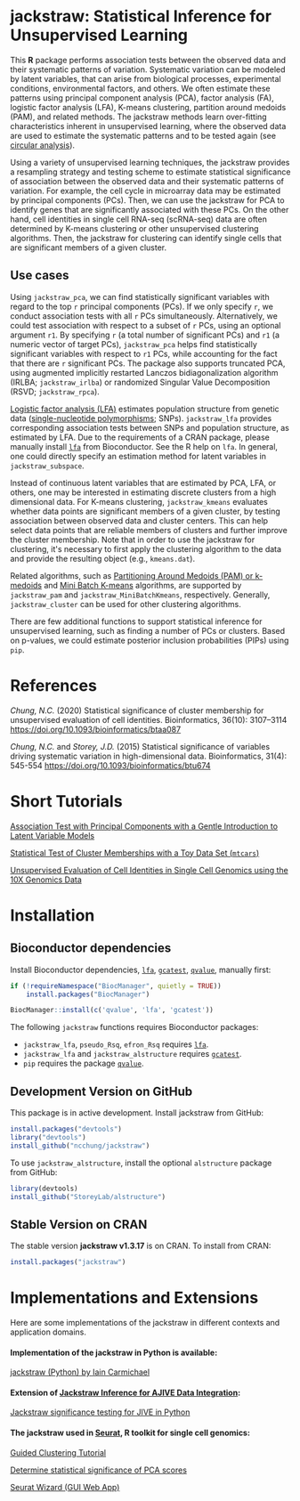 # jackstraw: Statistical Inference for Unsupervised Learning

This **R** package performs association tests between the observed data and their systematic patterns of variation. Systematic variation can be modeled by latent variables, that can arise from biological processes, experimental conditions, environmental factors, and others. We often estimate these patterns using principal component analysis (PCA), factor analysis (FA), logistic factor analysis (LFA), K-means clustering, partition around medoids (PAM), and related methods. The jackstraw methods learn over-fitting characteristics inherent in unsupervised learning, where the observed data are used to estimate the systematic patterns and to be tested again (see [circular analysis](https://en.wikipedia.org/wiki/Circular_analysis)).

Using a variety of unsupervised learning techniques, the jackstraw provides a resampling strategy and testing scheme to estimate statistical significance of association between the observed data and their systematic patterns of variation. For example, the cell cycle in microarray data may be estimated by principal components (PCs). Then, we can use the jackstraw for PCA to identify genes that are significantly associated with these PCs. On the other hand, cell identities in single cell RNA-seq (scRNA-seq) data are often determined by K-means clustering or other unsupervised clustering algorithms. Then, the jackstraw for clustering can identify single cells that are significant members of a given cluster.

## Use cases

Using `jackstraw_pca`, we can find statistically significant variables with regard to the top `r` principal components (PCs). If we only specify `r`, we conduct association tests with all `r` PCs simultaneously. Alternatively, we could test association with respect to a subset of `r` PCs, using an optional argument `r1`. By specifying `r` (a total number of significant PCs) and `r1` (a numeric vector of target PCs), `jackstraw_pca` helps find statistically significant variables with respect to `r1` PCs, while accounting for the fact that there are `r` significant PCs. The package also supports truncated PCA, using augmented implicitly restarted Lanczos bidiagonalization algorithm (IRLBA; `jackstraw_irlba`) or randomized Singular Value Decomposition (RSVD; `jackstraw_rpca`). 

[Logistic factor analysis (LFA)](https://doi.org/10.1093/bioinformatics/btv641) estimates population structure from genetic data ([single-nucleotide polymorphisms](https://en.wikipedia.org/wiki/Single-nucleotide_polymorphism); SNPs). `jackstraw_lfa` provides corresponding association tests between SNPs and population structure, as estimated by LFA. Due to the requirements of a CRAN package, please manually install [`lfa`](https://bioconductor.org/packages/release/bioc/html/lfa.html) from Bioconductor. See the R help on `lfa`. In general, one could directly specify an estimation method for latent variables in `jackstraw_subspace`.

Instead of continuous latent variables that are estimated by PCA, LFA, or others, one may be interested in estimating discrete clusters from a high dimensional data. For K-means clustering, `jackstraw_kmeans` evaluates whether data points are significant members of a given cluster, by testing association between observed data and cluster centers. This can help select data points that are reliable members of clusters and further improve the cluster membership. Note that in order to use the jackstraw for clustering, it's necessary to first apply the clustering algorithm to the data and provide the resulting object (e.g., `kmeans.dat`).

Related algorithms, such as [Partitioning Around Medoids (PAM) or k-medoids](https://doi.org/10.1002/9780470316801.ch2) and [Mini Batch K-means](https://doi.org/10.1145/1772690.1772862) algorithms, are supported by `jackstraw_pam` and `jackstraw_MiniBatchKmeans`, respectively. Generally, `jackstraw_cluster` can be used for other clustering algorithms.

There are few additional functions to support statistical inference for unsupervised learning, such as finding a number of PCs or clusters. Based on p-values, we could estimate posterior inclusion probabilities (PIPs) using `pip`.

# References

*Chung, N.C.* (2020) Statistical significance of cluster membership for unsupervised evaluation of cell identities. Bioinformatics, 36(10): 3107–3114
https://doi.org/10.1093/bioinformatics/btaa087

*Chung, N.C.* and *Storey, J.D.* (2015) Statistical significance of variables driving systematic variation in high-dimensional data. Bioinformatics, 31(4): 545-554
https://doi.org/10.1093/bioinformatics/btu674

# Short Tutorials

[Association Test with Principal Components with a Gentle Introduction to Latent Variable Models](https://cbml.science/post/association-test-with-principal-components/)

[Statistical Test of Cluster Memberships with a Toy Data Set (`mtcars`)](https://cbml.science/post/test-of-cluster-memberships/)

[Unsupervised Evaluation of Cell Identities in Single Cell Genomics using the 10X Genomics Data](https://cbml.science/post/unsupervised-evaluation-of-cell-identities/)

# Installation

## Bioconductor dependencies

Install Bioconductor dependencies,  [`lfa`](https://bioconductor.org/packages/release/bioc/html/lfa.html), [`gcatest`](https://bioconductor.org/packages/release/bioc/html/gcatest.html), [`qvalue`](https://bioconductor.org/packages/release/bioc/html/qvalue.html), manually first:
```R
if (!requireNamespace("BiocManager", quietly = TRUE))
    install.packages("BiocManager")

BiocManager::install(c('qvalue', 'lfa', 'gcatest'))
```

The following `jackstraw` functions requires Bioconductor packages:

  - `jackstraw_lfa`, `pseudo_Rsq`, `efron_Rsq` requires [`lfa`](https://bioconductor.org/packages/release/bioc/html/lfa.html).
  - `jackstraw_lfa` and `jackstraw_alstructure` requires [`gcatest`](https://bioconductor.org/packages/release/bioc/html/gcatest.html).
  - `pip` requires the package [`qvalue`](https://bioconductor.org/packages/release/bioc/html/qvalue.html).

## Development Version on GitHub

This package is in active development. 
Install jackstraw from GitHub:
```R
install.packages("devtools")
library("devtools")
install_github("ncchung/jackstraw")
```

To use `jackstraw_alstructure`, install the optional `alstructure` package from GitHub: 
```R
library(devtools)
install_github("StoreyLab/alstructure")
```

## Stable Version on CRAN

The stable version **jackstraw v1.3.17** is on CRAN. To install from CRAN:
```R
install.packages("jackstraw")
```

# Implementations and Extensions

Here are some implementations of the jackstraw in different contexts and application domains.

#### Implementation of the jackstraw in Python is available:

[jackstraw (Python) by Iain Carmichael](https://github.com/idc9/jackstraw)

#### Extension of [Jackstraw Inference for AJIVE Data Integration](https://arxiv.org/abs/2109.12272):

[Jackstraw significance testing for JIVE in Python](https://github.com/thomaskeefe/jive_jackstraw)

#### The jackstraw used in [Seurat](https://satijalab.org/seurat/), R toolkit for single cell genomics:

[Guided Clustering Tutorial](https://satijalab.org/seurat/articles/pbmc3k_tutorial.html)

[Determine statistical significance of PCA scores](https://satijalab.org/seurat/reference/jackstraw)

[Seurat Wizard (GUI Web App)](http://nasqar2.abudhabi.nyu.edu/SeuratV3Wizard/)

